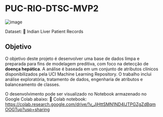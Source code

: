 # PUC-RIO-DTSC-MVP2

![image](https://github.com/user-attachments/assets/5975e854-fef6-496e-be08-2e04d240294b)

Dataset: :file_folder: Indian Liver Patient Records

## Objetivo

O objetivo deste projeto é desenvolver uma base de dados limpa e preparada para fins de modelagem preditiva, com foco na detecção de **doença hepática**. A análise é baseada em um conjunto de atributos clínicos disponibilizados pela UCI Machine Learning Repository. O trabalho inclui análise exploratória, tratamento de dados, engenharia de atributos e balanceamento de classes.

O desenvolvimento pode ser visualizado no Notebook armazenado no Google Colab abaixo:
:notebook_with_decorative_cover: Colab notebook: https://colab.research.google.com/drive/1v_JjHttSMN1ND4lJTPGZgZdBqmOOGTup?usp=sharing
